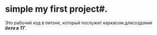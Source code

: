 # simple my first project#. <br>
Это рабочий код в питоне, который послужит каркасом для*создания **бота в ТГ***.
